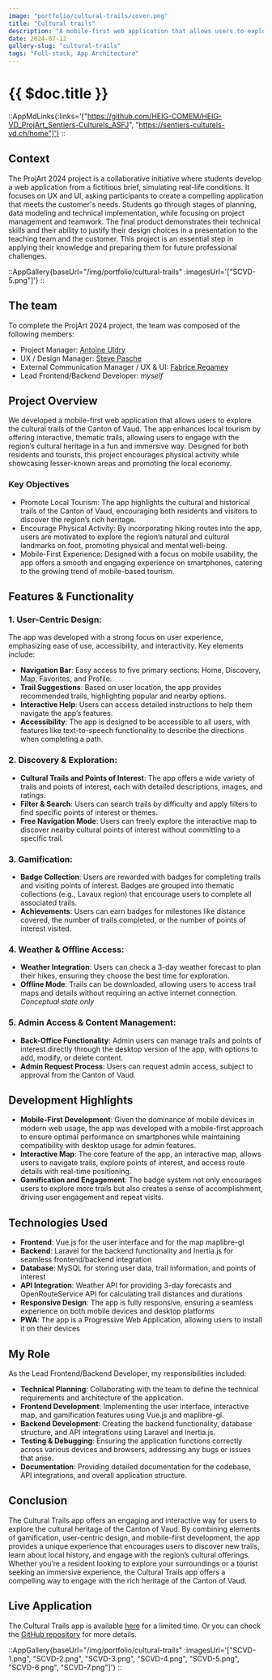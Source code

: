 ```yaml
---
image: "portfolio/cultural-trails/cover.png"
title: "Cultural trails"
description: "A mobile-first web application that allows users to explore the cultural trails of the Canton of Vaud."
date: 2024-07-12
gallery-slug: "cultural-trails"
tags: "Full-stack, App Architecture"
---
```


# {{ $doc.title }}

::AppMdLinks{:links='["https://github.com/HEIG-COMEM/HEIG-VD_ProjArt_Sentiers-Culturels_ASFJ", "https://sentiers-culturels-vd.ch/home"]'}
::

## Context

The ProjArt 2024 project is a collaborative initiative where students develop a web application from a fictitious brief, simulating real-life conditions.
It focuses on UX and UI, asking participants to create a compelling application that meets the customer's needs.
Students go through stages of planning, data modeling and technical implementation, while focusing on project management and teamwork. The final product demonstrates their technical skills and their ability to justify their design choices in a presentation to the teaching team and the customer.
This project is an essential step in applying their knowledge and preparing them for future professional challenges.

::AppGallery{baseUrl="/img/portfolio/cultural-trails" :imagesUrl='["SCVD-5.png"]'}
::

## The team

To complete the ProjArt 2024 project, the team was composed of the following members:

-  Project Manager: [Antoine Uldry](https://www.linkedin.com/in/antoineuldry/)
-  UX / Design Manager: [Steve Pasche](https://www.linkedin.com/in/steve-pasche/)
-  External Communication Manager / UX & UI: [Fabrice Regamey](https://www.linkedin.com/in/fabrice-regamey/)
-  Lead Frontend/Backend Developer: _myself_

## Project Overview

We developed a mobile-first web application that allows users to explore the cultural trails of the Canton of Vaud. The app enhances local tourism by offering interactive, thematic trails, allowing users to engage with the region’s cultural heritage in a fun and immersive way. Designed for both residents and tourists, this project encourages physical activity while showcasing lesser-known areas and promoting the local economy.

### Key Objectives

-  Promote Local Tourism: The app highlights the cultural and historical trails of the Canton of Vaud, encouraging both residents and visitors to discover the region’s rich heritage.
-  Encourage Physical Activity: By incorporating hiking routes into the app, users are motivated to explore the region’s natural and cultural landmarks on foot, promoting physical and mental well-being.
-  Mobile-First Experience: Designed with a focus on mobile usability, the app offers a smooth and engaging experience on smartphones, catering to the growing trend of mobile-based tourism.

## Features & Functionality

### 1. User-Centric Design:

The app was developed with a strong focus on user experience, emphasizing ease of use, accessibility, and interactivity. Key elements include:

-  **Navigation Bar**: Easy access to five primary sections: Home, Discovery, Map, Favorites, and Profile.
-  **Trail Suggestions**: Based on user location, the app provides recommended trails, highlighting popular and nearby options.
-  **Interactive Help**: Users can access detailed instructions to help them navigate the app’s features.
-  **Accessibility**: The app is designed to be accessible to all users, with features like text-to-speech functionality to describe the directions when completing a path.

### 2. Discovery & Exploration:

-  **Cultural Trails and Points of Interest**: The app offers a wide variety of trails and points of interest, each with detailed descriptions, images, and ratings.
-  **Filter & Search**: Users can search trails by difficulty and apply filters to find specific points of interest or themes.
-  **Free Navigation Mode**: Users can freely explore the interactive map to discover nearby cultural points of interest without committing to a specific trail.

### 3. Gamification:

-  **Badge Collection**: Users are rewarded with badges for completing trails and visiting points of interest. Badges are grouped into thematic collections (e.g., Lavaux region) that encourage users to complete all associated trails.
-  **Achievements**: Users can earn badges for milestones like distance covered, the number of trails completed, or the number of points of interest visited.

### 4. Weather & Offline Access:

-  **Weather Integration**: Users can check a 3-day weather forecast to plan their hikes, ensuring they choose the best time for exploration.
-  **Offline Mode**: Trails can be downloaded, allowing users to access trail maps and details without requiring an active internet connection. <br> _Conceptual state only_

### 5. Admin Access & Content Management:

-  **Back-Office Functionality**: Admin users can manage trails and points of interest directly through the desktop version of the app, with options to add, modify, or delete content.
-  **Admin Request Process**: Users can request admin access, subject to approval from the Canton of Vaud.

## Development Highlights

-  **Mobile-First Development**: Given the dominance of mobile devices in modern web usage, the app was developed with a mobile-first approach to ensure optimal performance on smartphones while maintaining compatibility with desktop usage for admin features.
-  **Interactive Map**: The core feature of the app, an interactive map, allows users to navigate trails, explore points of interest, and access route details with real-time positioning.
-  **Gamification and Engagement**: The badge system not only encourages users to explore more trails but also creates a sense of accomplishment, driving user engagement and repeat visits.

## Technologies Used

-  **Frontend**: Vue.js for the user interface and for the map maplibre-gl
-  **Backend**: Laravel for the backend functionality and Inertia.js for seamless frontend/backend integration
-  **Database**: MySQL for storing user data, trail information, and points of interest
-  **API Integration**: Weather API for providing 3-day forecasts and OpenRouteService API for calculating trail distances and durations
-  **Responsive Design**: The app is fully responsive, ensuring a seamless experience on both mobile devices and desktop platforms
-  **PWA**: The app is a Progressive Web Application, allowing users to install it on their devices

## My Role

As the Lead Frontend/Backend Developer, my responsibilities included:

-  **Technical Planning**: Collaborating with the team to define the technical requirements and architecture of the application.
-  **Frontend Development**: Implementing the user interface, interactive map, and gamification features using Vue.js and maplibre-gl.
-  **Backend Development**: Creating the backend functionality, database structure, and API integrations using Laravel and Inertia.js.
-  **Testing & Debugging**: Ensuring the application functions correctly across various devices and browsers, addressing any bugs or issues that arise.
-  **Documentation**: Providing detailed documentation for the codebase, API integrations, and overall application structure.

## Conclusion

The Cultural Trails app offers an engaging and interactive way for users to explore the cultural heritage of the Canton of Vaud. By combining elements of gamification, user-centric design, and mobile-first development, the app provides a unique experience that encourages users to discover new trails, learn about local history, and engage with the region’s cultural offerings. Whether you’re a resident looking to explore your surroundings or a tourist seeking an immersive experience, the Cultural Trails app offers a compelling way to engage with the rich heritage of the Canton of Vaud.

## Live Application

The Cultural Trails app is available [here](https://sentiers-culturels-vd.ch/) for a limited time.
Or you can check the [GitHub repository](https://github.com/HEIG-COMEM/HEIG-VD_ProjArt_Sentiers-Culturels_ASFJ) for more details.

::AppGallery{baseUrl="/img/portfolio/cultural-trails" :imagesUrl='["SCVD-1.png", "SCVD-2.png", "SCVD-3.png", "SCVD-4.png", "SCVD-5.png", "SCVD-6.png", "SCVD-7.png"]'}
::
